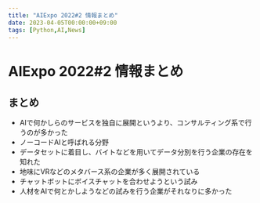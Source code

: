 ```yaml
---
title: "AIExpo 2022#2 情報まとめ"
date: 2023-04-05T00:00:00+09:00
tags: [Python,AI,News]
---
```

# AIExpo 2022#2 情報まとめ

## まとめ

- AIで何かしらのサービスを独自に展開というより、コンサルティング系で行うのが多かった
- ノーコードAIと呼ばれる分野
- データセットに着目し、バイトなどを用いてデータ分別を行う企業の存在を知れた
- 地味にVRなどのメタバース系の企業が多く展開されている
- チャットボットにボイスチャットを合わせようという試み
- 人材をAIで何とかしようなどの試みを行う企業がそれなりに多かった